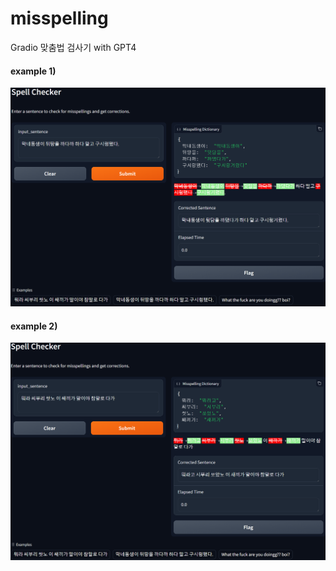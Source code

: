 # misspelling

Gradio 맞춤법 검사기 with GPT4

#### example 1)
![img1](./img/example1.png)

#### example 2)
![img2](./img/example2.png)
